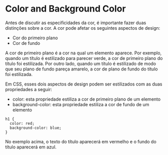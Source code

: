 # Color and Background Color
Antes de discutir as especificidades da cor, é importante fazer duas distinções sobre a cor. A cor pode afetar os seguintes aspectos de design:

* Cor do primeiro plano
* Cor de fundo

A cor de primeiro plano é a cor na qual um elemento aparece. Por exemplo, quando um título é estilizado para parecer verde, a cor de primeiro plano do título foi estilizada. Por outro lado, quando um título é estilizado de modo que seu plano de fundo pareça amarelo, a cor de plano de fundo do título foi estilizada.

Em CSS, esses dois aspectos de design podem ser estilizados com as duas propriedades a seguir:

* color: esta propriedade estiliza a cor de primeiro plano de um elemento
* background-color: esta propriedade estiliza a cor de fundo de um elemento

```
h1 {
  color: red;
  background-color: blue;
}
```

No exemplo acima, o texto do título aparecerá em vermelho e o fundo do título aparecerá em azul.